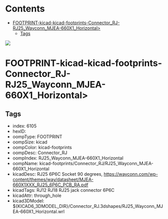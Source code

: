 



Contents
========

* [FOOTPRINT-kicad-kicad-footprints-Connector_RJ-RJ25_Wayconn_MJEA-660X1_Horizontal>](#footprint-kicad-kicad-footprints-connector_rj-rj25_wayconn_mjea-660x1_horizontal)
	* [Tags](#tags)
  
![][im]
# FOOTPRINT-kicad-kicad-footprints-Connector_RJ-RJ25_Wayconn_MJEA-660X1_Horizontal>

## Tags

- index: 6105
- hexID: 
- oompType: FOOTPRINT
- oompSize: kicad
- oompColor: kicad-footprints
- oompDesc: Connector_RJ
- oompIndex: RJ25_Wayconn_MJEA-660X1_Horizontal
- oompName: kicad-footprints/Connector_RJ/RJ25_Wayconn_MJEA-660X1_Horizontal
- kicadDesc: RJ25 6P6C Socket 90 degrees, https://wayconn.com/wp-content/themes/way/datasheet/MJEA-660X1XXX_RJ25_6P6C_PCB_RA.pdf
- kicadTags: RJ12 RJ18 RJ25 jack connector 6P6C
- kicadAttr: through_hole
- kicad3DModel: ${KICAD6_3DMODEL_DIR}/Connector_RJ.3dshapes/RJ25_Wayconn_MJEA-660X1_Horizontal.wrl



[im]: image.png
